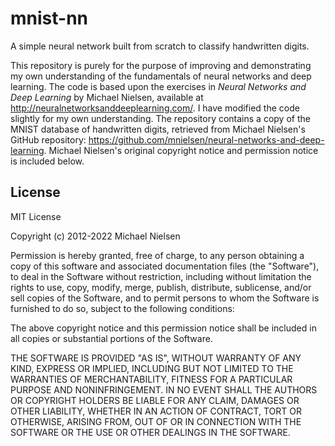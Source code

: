 # mnist-nn
A simple neural network built from scratch to classify handwritten digits.

This repository is purely for the purpose of improving and demonstrating my own understanding of the fundamentals of neural networks and deep learning. The code is based upon the exercises in *Neural Networks and Deep Learning* by Michael Nielsen, available at http://neuralnetworksanddeeplearning.com/. I have modified the code slightly for my own understanding. The repository contains a copy of the MNIST database of handwritten digits, retrieved from Michael Nielsen's GitHub repository: https://github.com/mnielsen/neural-networks-and-deep-learning. Michael Nielsen's original copyright notice and permission notice is included below.

## License

MIT License

Copyright (c) 2012-2022 Michael Nielsen

Permission is hereby granted, free of charge, to any person obtaining a copy of this software and associated documentation files (the "Software"), to deal in the Software without restriction, including without limitation the rights to use, copy, modify, merge, publish, distribute, sublicense, and/or sell copies of the Software, and to permit persons to whom the Software is furnished to do so, subject to the following conditions:

The above copyright notice and this permission notice shall be included in all copies or substantial portions of the Software.

THE SOFTWARE IS PROVIDED "AS IS", WITHOUT WARRANTY OF ANY KIND, EXPRESS OR IMPLIED, INCLUDING BUT NOT LIMITED TO THE WARRANTIES OF MERCHANTABILITY, FITNESS FOR A PARTICULAR PURPOSE AND NONINFRINGEMENT. IN NO EVENT SHALL THE AUTHORS OR COPYRIGHT HOLDERS BE LIABLE FOR ANY CLAIM, DAMAGES OR OTHER LIABILITY, WHETHER IN AN ACTION OF CONTRACT, TORT OR OTHERWISE, ARISING FROM, OUT OF OR IN CONNECTION WITH THE SOFTWARE OR THE USE OR OTHER DEALINGS IN THE SOFTWARE.